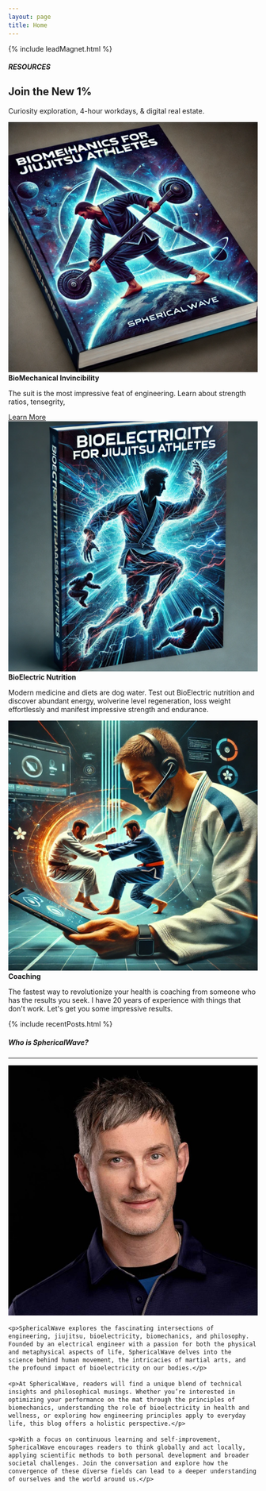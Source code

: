 ```yaml
---
layout: page
title: Home
---
```


<!-- <h1>Think Global, Act Local</h1>
<p>Engineering, Jiujitsu, BioElectricity, BioMechanics & Philosophy</p>
<hr class="blue1 mb-3 mt-1"> -->

<!-- <h5>Think Global, Act Local</h5>
<hr class="blue1 mb-1 mt-1"> -->

<!-- {% include subscribe.html %} -->
<!-- <div class="col-3"> -->
{% include leadMagnet.html %}
<!-- </div> -->

<!-- offers -->
<div class="row">

<div class="col-12 text-center my-3">
  <h5>RESOURCES</h5>
  <h2>Join the New 1%</h2>
  <p>Curiosity exploration, 4-hour workdays, & digital real estate.</p>
</div>

  <div class="col-lg-3 col-6">
      <a href="/biomechanics">
          <img src="public/bioMechanicsBook1.webp" alt="" class="img-fluid rounded rounded blue-shadow-hover">
      </a>
          <strong>BioMechanical Invincibility</strong>
          <p>The suit is the most impressive feat of engineering. Learn about strength ratios, tensegrity, </p>
          <a href="/biomechanics" class="underline-text">Learn More</a>
  </div>

  <div class="col-lg-3 col-6">
      <a href="bioelectricity" >
          <img src="public/bioElectricityBook1.webp" alt="" class="img-fluid rounded blue-shadow-hover">
      </a>
          <strong>BioElectric Nutrition</strong>
          <p>Modern medicine and diets are dog water. Test out BioElectric nutrition and discover abundant energy, wolverine level regeneration, loss weight effortlessly and manifest impressive strength and endurance.</p>
  </div>

  <div class="col-lg-3 col-6">
      <a href="coaching">
          <img src="public/coaching.webp" alt="" class="img-fluid rounded rounded blue-shadow-hover">
      </a>
          <strong>Coaching</strong>
          <p>The fastest way to revolutionize your health is coaching from someone who has the results you seek. 
          I have 20 years of experience with things that don't work. 
          Let's get you some impressive results.</p>
  </div>

</div>


{% include recentPosts.html %}



<h5>Who is SphericalWave?</h5>
<hr class="blue1 mb-3 mt-1">

<div class="row">

  <div class="col-lg-4 col-6">
    <a href="/about">
      <img src="/public/aaron/2023-12-12 small_headshot.JPG" alt="Profile Picture" class="profilePic rounded blue-shadow-hover">
    </a>
  </div>

  <div class="col-lg-8 col-6">

    <p>SphericalWave explores the fascinating intersections of engineering, jiujitsu, bioelectricity, biomechanics, and philosophy. Founded by an electrical engineer with a passion for both the physical and metaphysical aspects of life, SphericalWave delves into the science behind human movement, the intricacies of martial arts, and the profound impact of bioelectricity on our bodies.</p>

    <p>At SphericalWave, readers will find a unique blend of technical insights and philosophical musings. Whether you’re interested in optimizing your performance on the mat through the principles of biomechanics, understanding the role of bioelectricity in health and wellness, or exploring how engineering principles apply to everyday life, this blog offers a holistic perspective.</p>

    <p>With a focus on continuous learning and self-improvement, SphericalWave encourages readers to think globally and act locally, applying scientific methods to both personal development and broader societal challenges. Join the conversation and explore how the convergence of these diverse fields can lead to a deeper understanding of ourselves and the world around us.</p>

  </div>

</div>
